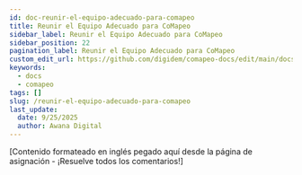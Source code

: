 ```yaml
---
id: doc-reunir-el-equipo-adecuado-para-comapeo
title: Reunir el Equipo Adecuado para CoMapeo
sidebar_label: Reunir el Equipo Adecuado para CoMapeo
sidebar_position: 22
pagination_label: Reunir el Equipo Adecuado para CoMapeo
custom_edit_url: https://github.com/digidem/comapeo-docs/edit/main/docs/solucin-de-problemas/reunir-el-equipo-adecuado-para-comapeo.md
keywords:
  - docs
  - comapeo
tags: []
slug: /reunir-el-equipo-adecuado-para-comapeo
last_update:
  date: 9/25/2025
  author: Awana Digital
---
```

[Contenido formateado en inglés pegado aquí desde la página de asignación - ¡Resuelve todos los comentarios!]

